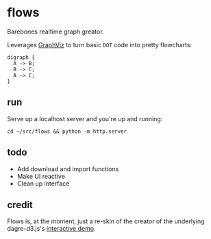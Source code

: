 # flows

Barebones realtime graph greator.

Leverages [GraphViz](https://graphs.grevian.org/) to turn basic `DOT` code into
pretty flowcharts:

```
digraph {
  A -> B;
  B -> C;
  A -> C;
}
```

## run

Serve up a localhost server and you're up and running:

```
cd ~/src/flows && python -m http.server
```

## todo

- Add download and import functions
- Make UI reactive
- Clean up interface

## credit

Flows is, at the moment, just a re-skin of the creator of the underlying
dagre-d3.js's [interactive
demo](https://dagrejs.github.io/project/dagre-d3/latest/demo/interactive-demo.html).
